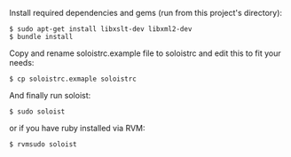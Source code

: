 Install required dependencies and gems (run from this project's directory):

    $ sudo apt-get install libxslt-dev libxml2-dev
    $ bundle install

Copy and rename soloistrc.example file to soloistrc and edit this to fit
your needs:

    $ cp soloistrc.exmaple soloistrc

And finally run soloist:

    $ sudo soloist

or if you have ruby installed via RVM:

    $ rvmsudo soloist

